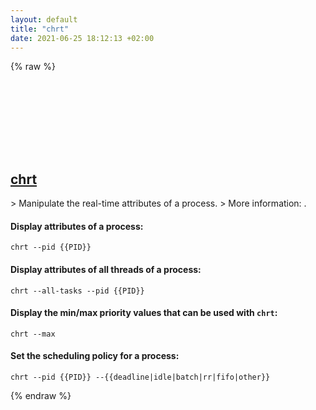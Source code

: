 ```yaml
---
layout: default
title: "chrt"
date: 2021-06-25 18:12:13 +02:00
---
```

{% raw %}
<h2 id="chrt">
  <a href="/en/linux/chrt.html">chrt</a> <a href="#chrt"><svg class="icon">
    <use href="/assets/images/unicode_sprite.svg#link" />
  </svg></a>
</h2>
> Manipulate the real-time attributes of a process.
> More information: <https://man7.org/linux/man-pages/man1/chrt.1.html>.

#### Display attributes of a process:
```shell
chrt --pid {{PID}}
```
#### Display attributes of all threads of a process:
```shell
chrt --all-tasks --pid {{PID}}
```
#### Display the min/max priority values that can be used with `chrt`:
```shell
chrt --max
```
#### Set the scheduling policy for a process:
```shell
chrt --pid {{PID}} --{{deadline|idle|batch|rr|fifo|other}}
```
{% endraw %}